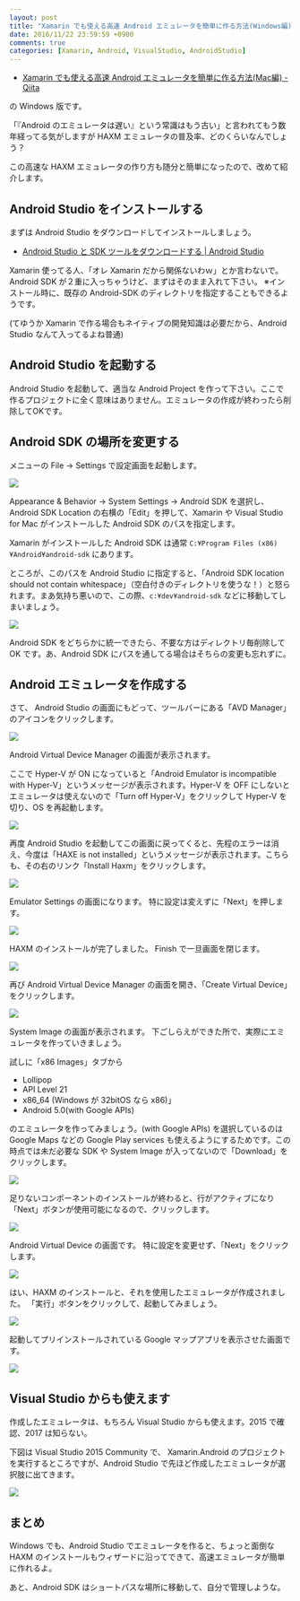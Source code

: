 ```yaml
---
layout: post
title: "Xamarin でも使える高速 Android エミュレータを簡単に作る方法(Windows編)"
date: 2016/11/22 23:59:59 +0900
comments: true
categories: [Xamarin, Android, VisualStudio, AndroidStudio]
---
```

* [Xamarin でも使える高速 Android エミュレータを簡単に作る方法(Mac編) - Qiita](http://qiita.com/amay077/items/48b7f3d5096b9677d70a)

の Windows 版です。

<!--more-->

「『Android のエミュレータは遅い』という常識はもう古い」と言われてもう数年経ってる気がしますが HAXM エミュレータの普及率、どのくらいなんでしょう？

この高速な HAXM エミュレータの作り方も随分と簡単になったので、改めて紹介します。

## Android Studio をインストールする

まずは Android Studio をダウンロードしてインストールしましょう。

* [Android Studio と SDK ツールをダウンロードする | Android Studio](https://developer.android.com/studio/index.html?hl=ja)

Xamarin 使ってる人、「オレ Xamarin だから関係ないわｗ」とか言わないで。
Android SDK が２重に入っちゃうけど、まずはそのまま入れて下さい。
※インストール時に、既存の Android-SDK のディレクトリを指定することもできるようです。

(てゆうか Xamarin で作る場合もネイティブの開発知識は必要だから、Android Studio なんて入ってるよね普通)

## Android Studio を起動する

Android Studio を起動して、適当な Android Project を作って下さい。ここで作るプロジェクトに全く意味はありません。エミュレータの作成が終わったら削除してOKです。

## Android SDK の場所を変更する

メニューの File -> Settings で設定画面を起動します。

![](/assets/images/posts/making_android_haxm_emulator_win_01.png)

Appearance & Behavior -> System Settings -> Android SDK を選択し、Android SDK Location の右横の「Edit」を押して、Xamarin や Visual Studio for Mac がインストールした Android SDK のパスを指定します。

Xamarin がインストールした Android SDK は通常 ``C:¥Program Files (x86)¥Android¥android-sdk`` にあります。

ところが、このパスを Android Studio に指定すると、「Android SDK location should not contain whitespace」（空白付きのディレクトリを使うな！）と怒られます。まあ気持ち悪いので、この際、``c:¥dev¥android-sdk`` などに移動してしまいましょう。

![](/assets/images/posts/making_android_haxm_emulator_win_02.png)


Android SDK をどちらかに統一できたら、不要な方はディレクトリ毎削除して OK です。あ、Android SDK にパスを通してる場合はそちらの変更も忘れずに。

## Android エミュレータを作成する

さて、 Android Studio の画面にもどって、ツールバーにある「AVD Manager」のアイコンをクリックします。

![](/assets/images/posts/making_android_haxm_emulator_win_03.png)

Android Virtual Device Manager の画面が表示されます。

ここで Hyper-V が ON になっていると「Android Emulator is incompatible with Hyper-V」というメッセージが表示されます。Hyper-V を OFF にしないとエミュレータは使えないので「Turn off Hyper-V」をクリックして Hyper-V を切り、OS を再起動します。

![](/assets/images/posts/making_android_haxm_emulator_win_04.png)

再度 Android Studio を起動してこの画面に戻ってくると、先程のエラーは消え、今度は「HAXE is not installed」というメッセージが表示されます。こちらも、その右のリンク「Install Haxm」をクリックします。

![](/assets/images/posts/making_android_haxm_emulator_win_05.png)


Emulator Settings の画面になります。
特に設定は変えずに「Next」を押します。

![](/assets/images/posts/making_android_haxm_emulator_win_06.png)

HAXM のインストールが完了しました。
Finish で一旦画面を閉じます。

![](/assets/images/posts/making_android_haxm_emulator_win_07.png)

再び Android Virtual Device Manager の画面を開き、「Create Virtual Device」をクリックします。

![](/assets/images/posts/making_android_haxm_emulator_win_08.png)

System Image の画面が表示されます。
下ごしらえができた所で、実際にエミュレータを作っていきましょう。

試しに「x86 Images」タブから

* Lollipop
* API Level 21
* x86_64 (Windows が 32bitOS なら x86)」
* Android 5.0(with Google APIs)

のエミュレータを作ってみましょう。(with Google APIs) を選択しているのは Google Maps などの Google Play services も使えるようにするためです。この時点では未だ必要な SDK や System Image が入ってないので「Download」をクリックします。

![](/assets/images/posts/making_android_haxm_emulator_win_09.png)

足りないコンポーネントのインストールが終わると、行がアクティブになり「Next」ボタンが使用可能になるので、クリックします。

![](/assets/images/posts/making_android_haxm_emulator_win_10.png)

Android Virtual Device の画面です。
特に設定を変更せず、「Next」をクリックします。

![](/assets/images/posts/making_android_haxm_emulator_win_11.png)

はい、HAXM のインストールと、それを使用したエミュレータが作成されました。
「実行」ボタンをクリックして、起動してみましょう。

![](/assets/images/posts/making_android_haxm_emulator_win_12.png)

起動してプリインストールされている Google マップアプリを表示させた画面です。

![](/assets/images/posts/making_android_haxm_emulator_win_13.png)


## Visual Studio からも使えます

作成したエミュレータは、もちろん Visual Studio からも使えます。2015 で確認、2017 は知らない。

下図は Visual Studio 2015 Community で、 Xamarin.Android のプロジェクトを実行するところですが、Android Studio で先ほど作成したエミュレータが選択肢に出てきます。

![](/assets/images/posts/making_android_haxm_emulator_win_14.png)

## まとめ

Windows でも、Android Studio でエミュレータを作ると、ちょっと面倒な HAXM のインストールもウィザードに沿ってできて、高速エミュレータが簡単に作れるよ。

あと、Android SDK はショートパスな場所に移動して、自分で管理しような。
